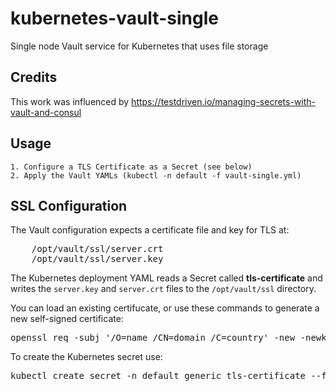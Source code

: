 # kubernetes-vault-single

Single node Vault service for Kubernetes that uses file storage

## Credits

This work was influenced by https://testdriven.io/managing-secrets-with-vault-and-consul

## Usage

    1. Configure a TLS Certificate as a Secret (see below)
    2. Apply the Vault YAMLs (kubectl -n default -f vault-single.yml)

## SSL Configuration

The Vault configuration expects a certificate file and key for TLS at:

<pre>
    /opt/vault/ssl/server.crt
    /opt/vault/ssl/server.key
</pre>

The Kubernetes deployment YAML reads a Secret called **tls-certificate** and writes the `server.key` and `server.crt` files to the `/opt/vault/ssl` directory.  

You can load an existing certifucate, or use these commands to generate a new self-signed certificate:

<pre>
openssl req -subj '/O=name /CN=domain /C=country' -new -newkey rsa:2048 -days 3650 -sha256 -nodes -x509 -keyout server.key -out server.crt
</pre>

To create the Kubernetes secret use:

<pre>
kubectl create secret -n default generic tls-certificate --from-file=server.key=./server.key --from-file=server.crt=./server.crt
</pre>

